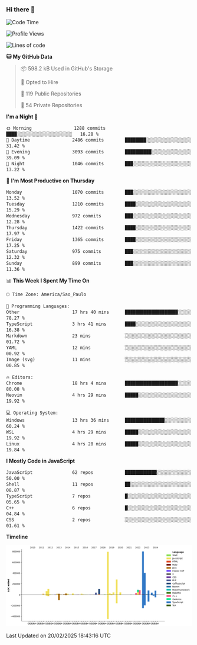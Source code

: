 ### Hi there 👋

<!--START_SECTION:waka-->
![Code Time](http://img.shields.io/badge/Code%20Time-6%2C913%20hrs%206%20mins-blue)

![Profile Views](http://img.shields.io/badge/Profile%20Views-0-blue)

![Lines of code](https://img.shields.io/badge/From%20Hello%20World%20I%27ve%20Written-3.3%20million%20lines%20of%20code-blue)

**🐱 My GitHub Data** 

> 📦 598.2 kB Used in GitHub's Storage 
 > 
> 💼 Opted to Hire
 > 
> 📜 119 Public Repositories 
 > 
> 🔑 54 Private Repositories 
 > 
**I'm a Night 🦉** 

```text
🌞 Morning                1288 commits        ████░░░░░░░░░░░░░░░░░░░░░   16.28 % 
🌆 Daytime                2486 commits        ████████░░░░░░░░░░░░░░░░░   31.42 % 
🌃 Evening                3093 commits        ██████████░░░░░░░░░░░░░░░   39.09 % 
🌙 Night                  1046 commits        ███░░░░░░░░░░░░░░░░░░░░░░   13.22 % 
```
📅 **I'm Most Productive on Thursday** 

```text
Monday                   1070 commits        ███░░░░░░░░░░░░░░░░░░░░░░   13.52 % 
Tuesday                  1210 commits        ████░░░░░░░░░░░░░░░░░░░░░   15.29 % 
Wednesday                972 commits         ███░░░░░░░░░░░░░░░░░░░░░░   12.28 % 
Thursday                 1422 commits        ████░░░░░░░░░░░░░░░░░░░░░   17.97 % 
Friday                   1365 commits        ████░░░░░░░░░░░░░░░░░░░░░   17.25 % 
Saturday                 975 commits         ███░░░░░░░░░░░░░░░░░░░░░░   12.32 % 
Sunday                   899 commits         ███░░░░░░░░░░░░░░░░░░░░░░   11.36 % 
```


📊 **This Week I Spent My Time On** 

```text
🕑︎ Time Zone: America/Sao_Paulo

💬 Programming Languages: 
Other                    17 hrs 40 mins      ████████████████████░░░░░   78.27 % 
TypeScript               3 hrs 41 mins       ████░░░░░░░░░░░░░░░░░░░░░   16.38 % 
Markdown                 23 mins             ░░░░░░░░░░░░░░░░░░░░░░░░░   01.72 % 
YAML                     12 mins             ░░░░░░░░░░░░░░░░░░░░░░░░░   00.92 % 
Image (svg)              11 mins             ░░░░░░░░░░░░░░░░░░░░░░░░░   00.85 % 

🔥 Editors: 
Chrome                   18 hrs 4 mins       ████████████████████░░░░░   80.08 % 
Neovim                   4 hrs 29 mins       █████░░░░░░░░░░░░░░░░░░░░   19.92 % 

💻 Operating System: 
Windows                  13 hrs 36 mins      ███████████████░░░░░░░░░░   60.24 % 
WSL                      4 hrs 29 mins       █████░░░░░░░░░░░░░░░░░░░░   19.92 % 
Linux                    4 hrs 28 mins       █████░░░░░░░░░░░░░░░░░░░░   19.84 % 
```

**I Mostly Code in JavaScript** 

```text
JavaScript               62 repos            ████████████░░░░░░░░░░░░░   50.00 % 
Shell                    11 repos            ██░░░░░░░░░░░░░░░░░░░░░░░   08.87 % 
TypeScript               7 repos             █░░░░░░░░░░░░░░░░░░░░░░░░   05.65 % 
C++                      6 repos             █░░░░░░░░░░░░░░░░░░░░░░░░   04.84 % 
CSS                      2 repos             ░░░░░░░░░░░░░░░░░░░░░░░░░   01.61 % 
```



**Timeline**

![Lines of Code chart](https://raw.githubusercontent.com/jampow/jampow/master/assets/bar_graph.png)


 Last Updated on 20/02/2025 18:43:16 UTC
<!--END_SECTION:waka-->
